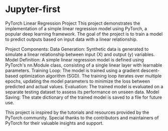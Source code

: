 # Jupyter-first

PyTorch Linear Regression Project
This project demonstrates the implementation of a simple linear regression model using PyTorch, a popular deep learning framework. The goal of the project is to train a model to predict outputs based on input data with a linear relationship.

Project Components:
Data Generation: Synthetic data is generated to simulate a linear relationship between input (X) and output (y) variables.
Model Definition: A simple linear regression model is defined using PyTorch's nn.Module class, consisting of a single linear layer with learnable parameters.
Training Loop: The model is trained using a gradient descent-based optimization algorithm (SGD). The training loop iterates over multiple epochs, updating the model parameters to minimize the loss between predicted and actual values.
Evaluation: The trained model is evaluated on a separate testing dataset to assess its performance on unseen data.
Model Saving: The state dictionary of the trained model is saved to a file for future use.

This project is inspired by the tutorials and resources provided by the PyTorch community. Special thanks to the contributors and maintainers of PyTorch for their valuable insights and support.

